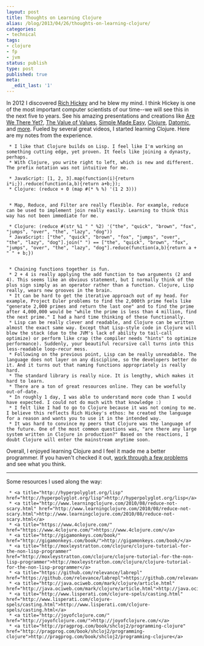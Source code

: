 ```yaml
---
layout: post
title: Thoughts on Learning Clojure
alias: /blog/2013/04/26/thoughts-on-learning-clojure/
categories:
- technical
tags:
- clojure
- fp
- jvm
status: publish
type: post
published: true
meta:
  _edit_last: '1'
---
```

In 2012 I discovered <a title="Rich Hickey on Twitter" href="https://twitter.com/richhickey">Rich Hickey</a> and he blew my mind. I think Hickey is one of the most important computer scientists of our time--we will see this in the next five to years. See his amazing presentations and creations like <a title="Are We There Yet presentation" href="http://www.infoq.com/presentations/Are-We-There-Yet-Rich-Hickey">Are We There Yet?</a>, <a title="Value of Values presentation" href="http://www.infoq.com/presentations/Value-Values">The Value of Values</a>, <a title="Simple Made Easy presentation" href="http://www.infoq.com/presentations/Simple-Made-Easy">Simple Made Easy</a>, <a title="Clojure" href="http://clojure.org/">Clojure</a>, <a title="Datomic" href="http://www.datomic.com/">Datomic</a>, and <a href="http://www.infoq.com/author/Rich-Hickey">more</a>. Fueled by several great videos, I started learning Clojure. Here are my notes from the experience.

	 * I like that Clojure builds on Lisp. I feel like I'm working on something cutting edge, yet proven. It feels like joining a dynasty, perhaps.
	 * With Clojure, you write right to left, which is new and different. The prefix notation was not intuitive for me.

	 * JavaScript: [1, 2, 3].map(function(i){return i*i;}).reduce(function(a,b){return a+b;});
	 * Clojure: (reduce + 0 (map #(* % %) '(1 2 3)))


	 * Map, Reduce, and Filter are really flexible. For example, reduce can be used to implement join really easily. Learning to think this way has not been immediate for me.

	 * Clojure: (reduce #(str %1 " " %2) '("the", "quick", "brown", "fox", "jumps", "over", "the", "lazy", "dog"))
	 * JavaScript: ["the", "quick", "brown", "fox", "jumps", "over", "the", "lazy", "dog"].join(" ") == ["the", "quick", "brown", "fox", "jumps", "over", "the", "lazy", "dog"].reduce(function(a,b){return a + " " + b;})


	 * Chaining functions together is fun.
	 * 2 + 4 is really applying the add function to two arguments (2 and 4). This seems like an obvious statement, but I normally think of the plus sign simply as an operator rather than a function. Clojure, Lisp really, wears new grooves in the brain.
	 * It can be hard to get the iterative approach out of my head. For example, Project Euler problems to find the 2,000th prime feels like "generate 2,000 primes and return the last one" and to find the prime after 4,000,000 would be "while the prime is less than 4 million, find the next prime." I had a hard time thinking of these functionally.
	 * Lisp can be really clever and readable, and Clojure can be written almost the exact same way. Except that Lisp-style code in Clojure will blow the stack (due to the JVM's lack of ability to tail-call optimize) or perform like crap (the compiler needs "hints" to optimize performance). Suddenly, your beautiful recursive call turns into this less-readable loop-recur mess.
	 * Following on the previous point, Lisp can be really unreadable. The language does not layer on any discipline, so the developers better do it. And it turns out that naming functions appropriately is really hard.
	 * The standard library is really nice. It is lengthy, which makes it hard to learn.
	 * There are a ton of great resources online. They can be woefully out-of-date.
	 * In roughly 1 day, I was able to understand more code than I would have expected. I could not do much with that knowledge :)
	 * I felt like I had to go to Clojure because it was not coming to me. I believe this reflects Rich Hickey's ethos: he created the language for a reason and wants you to use it in the intended way.
	 * It was hard to convince my peers that Clojure was the language of the future. One of the most common questions was, "are there any large system written in Clojure in production?" Based on the reactions, I doubt Clojure will enter the mainstream anytime soon.

Overall, I enjoyed learning Clojure and I feel it made me a better programmer. If you haven't checked it out, <a title="4clojure Problem 1" href="http://www.4clojure.com/problem/1">work through a few problems</a> and see what you think.

<hr />

Some resources I used along the way:

	 * <a title="http://hyperpolyglot.org/lisp" href="http://hyperpolyglot.org/lisp">http://hyperpolyglot.org/lisp</a>
	 * <a title="http://www.learningclojure.com/2010/08/reduce-not-scary.html" href="http://www.learningclojure.com/2010/08/reduce-not-scary.html">http://www.learningclojure.com/2010/08/reduce-not-scary.html</a>
	 * <a title="https://www.4clojure.com/" href="https://www.4clojure.com/">https://www.4clojure.com/</a>
	 * <a title="http://gigamonkeys.com/book/" href="http://gigamonkeys.com/book/">http://gigamonkeys.com/book/</a>
	 * <a title="http://moxleystratton.com/clojure/clojure-tutorial-for-the-non-lisp-programmer" href="http://moxleystratton.com/clojure/clojure-tutorial-for-the-non-lisp-programmer">http://moxleystratton.com/clojure/clojure-tutorial-for-the-non-lisp-programmer</a>
	 * <a title="https://github.com/relevance/labrepl" href="https://github.com/relevance/labrepl">https://github.com/relevance/labrepl</a>
	 * <a title="http://java.ociweb.com/mark/clojure/article.html" href="http://java.ociweb.com/mark/clojure/article.html">http://java.ociweb.com/mark/clojure/article.html</a>
	 * <a title="http://www.lisperati.com/clojure-spels/casting.html" href="http://www.lisperati.com/clojure-spels/casting.html">http://www.lisperati.com/clojure-spels/casting.html</a>
	 * <a title="http://joyofclojure.com/" href="http://joyofclojure.com/">http://joyofclojure.com/</a>
	 * <a title="http://pragprog.com/book/shcloj2/programming-clojure" href="http://pragprog.com/book/shcloj2/programming-clojure">http://pragprog.com/book/shcloj2/programming-clojure</a>

